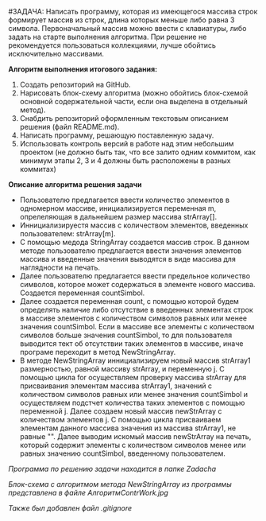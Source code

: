 
#ЗАДАЧА:
Написать программу, которая из имеющегося массива строк формирует массив из строк, длина которых меньше либо равна 3 символа.
Первоначальный массив можно ввести с клавиатуры, либо задать на старте выполнения алгоритма.
При решение не рекомендуется пользоваться коллекциями, лучше обойтись исключительно массивами.

**Алгоритм выполнения итогового задания:**
1. Создать репозиторий на GitHub.
2. Нарисовать блок-схему алгоритма (можно обойтись блок-схемой основной содержательной части, если она выделена в отдельный метод).
3. Снабдить репозиторий оформленным текстовым описанием решения (файл README.md).
4. Написать программу, решающую поставленную задачу.
5. Использовать контроль версий в работе над этим небольшим проектом (не должно быть так, что все залито одним коммитом, как минимум этапы 2, 3 и 4 должны быть расположены в разных коммитах)

**Описание алгоритма решения задачи**
* Пользователю  предлагается ввести количество элементов в одномерном массиве, инициализируется переменная m, опрелеляющая в дальнейшем размер массива strArray[].
* Иннициализируестя массив с количеством элементов, введенных пользователем: strArray[m].
* С помощью медода StringArray создается массив строк. В данном методе пользователю предлагается ввести значения элементов массива и введенные значения выводятся в виде массива для наглядности на печать.
* Далее пользователю предлагается ввести предельное количество символов, которое может содержаться  в элементе нового массива. Создается переменная countSimbol.
* Далее создается переменная count, с помощью которой будем определять наличие либо отсутствие в введенных элементах строк в массиве элементов с количеством символов равных или менее значения countSimbol.
Если в массиве все элементы с количеством символов больше значения countSimbol, то для пользователя выводится тект об отсутствии таких элементов в массиве, иначе програме переходит в метод NewStringArray.
* В методе NewStringArray иннициализируем новый массив strArray1 размерностью, равной массиву strArray, и переменную j.
С помощью цикла for осуществляем проверку массива strArray для присваивания элементам массива strArray1, значений с количеством символов равных или менее значения countSimbol и осуществляем подстчет количества таких элементов с помощью переменной j.
Далее создаем новый массив newStrArray с количеством элементов j.
С помощью цикла присваиваем элементам данного массива  значения из массива strArray1, не равные "".
Далее выводим искомый массив newStrArray на печать, который содержит элементы с количеством символов менее или равных значению countSimbol, введенному пользователем. 

*Программа по решению задачи находится в папке Zadacha*

*Блок-схема с алгоритмом метода NewStringArray из программы представлена в файле АлгоритмContrWork.jpg*

*Также был добавлен файл .gitignore*
